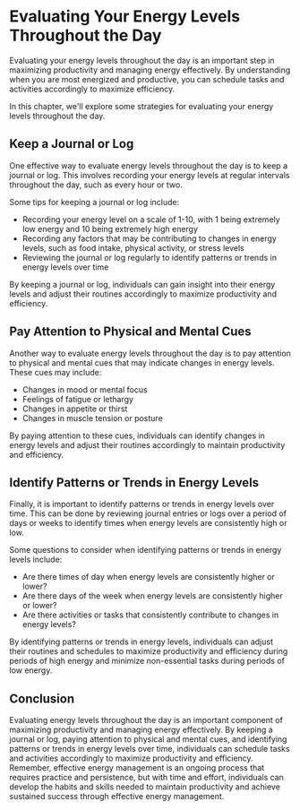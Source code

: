 Evaluating Your Energy Levels Throughout the Day
===================================================================================

Evaluating your energy levels throughout the day is an important step in maximizing productivity and managing energy effectively. By understanding when you are most energized and productive, you can schedule tasks and activities accordingly to maximize efficiency.

In this chapter, we'll explore some strategies for evaluating your energy levels throughout the day.

Keep a Journal or Log
---------------------

One effective way to evaluate energy levels throughout the day is to keep a journal or log. This involves recording your energy levels at regular intervals throughout the day, such as every hour or two.

Some tips for keeping a journal or log include:

* Recording your energy level on a scale of 1-10, with 1 being extremely low energy and 10 being extremely high energy
* Recording any factors that may be contributing to changes in energy levels, such as food intake, physical activity, or stress levels
* Reviewing the journal or log regularly to identify patterns or trends in energy levels over time

By keeping a journal or log, individuals can gain insight into their energy levels and adjust their routines accordingly to maximize productivity and efficiency.

Pay Attention to Physical and Mental Cues
-----------------------------------------

Another way to evaluate energy levels throughout the day is to pay attention to physical and mental cues that may indicate changes in energy levels. These cues may include:

* Changes in mood or mental focus
* Feelings of fatigue or lethargy
* Changes in appetite or thirst
* Changes in muscle tension or posture

By paying attention to these cues, individuals can identify changes in energy levels and adjust their routines accordingly to maintain productivity and efficiency.

Identify Patterns or Trends in Energy Levels
--------------------------------------------

Finally, it is important to identify patterns or trends in energy levels over time. This can be done by reviewing journal entries or logs over a period of days or weeks to identify times when energy levels are consistently high or low.

Some questions to consider when identifying patterns or trends in energy levels include:

* Are there times of day when energy levels are consistently higher or lower?
* Are there days of the week when energy levels are consistently higher or lower?
* Are there activities or tasks that consistently contribute to changes in energy levels?

By identifying patterns or trends in energy levels, individuals can adjust their routines and schedules to maximize productivity and efficiency during periods of high energy and minimize non-essential tasks during periods of low energy.

Conclusion
----------

Evaluating energy levels throughout the day is an important component of maximizing productivity and managing energy effectively. By keeping a journal or log, paying attention to physical and mental cues, and identifying patterns or trends in energy levels over time, individuals can schedule tasks and activities accordingly to maximize productivity and efficiency. Remember, effective energy management is an ongoing process that requires practice and persistence, but with time and effort, individuals can develop the habits and skills needed to maintain productivity and achieve sustained success through effective energy management.
